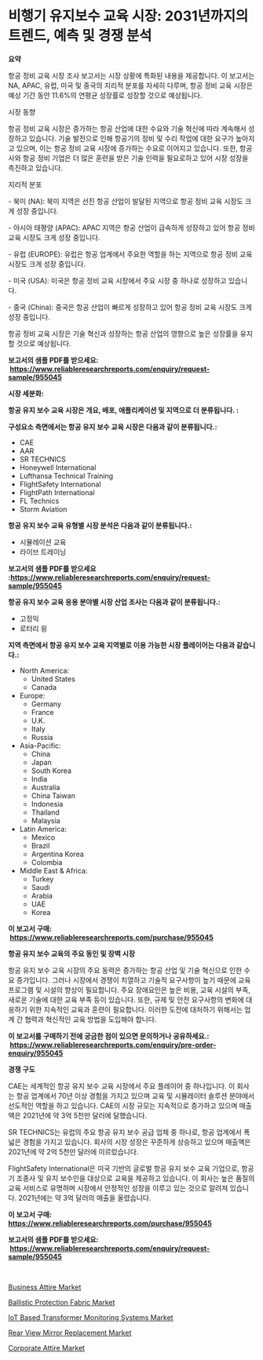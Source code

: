 <p><h1>비행기 유지보수 교육 시장: 2031년까지의 트렌드, 예측 및 경쟁 분석</h1></p><p><strong>요약</strong></p>
<p><p>항공 정비 교육 시장 조사 보고서는 시장 상황에 특화된 내용을 제공합니다. 이 보고서는 NA, APAC, 유럽, 미국 및 중국의 지리적 분포를 자세히 다루며, 항공 정비 교육 시장은 예상 기간 동안 11.6%의 연평균 성장률로 성장할 것으로 예상됩니다.</p><p>시장 동향</p><p>항공 정비 교육 시장은 증가하는 항공 산업에 대한 수요와 기술 혁신에 따라 계속해서 성장하고 있습니다. 기술 발전으로 인해 항공기의 정비 및 수리 작업에 대한 요구가 높아지고 있으며, 이는 항공 정비 교육 시장에 증가하는 수요로 이어지고 있습니다. 또한, 항공사와 항공 정비 기업은 더 많은 훈련을 받은 기술 인력을 필요로하고 있어 시장 성장을 촉진하고 있습니다.</p><p>지리적 분포</p><p>- 북미 (NA): 북미 지역은 선진 항공 산업이 발달된 지역으로 항공 정비 교육 시장도 크게 성장 중입니다.</p><p>- 아시아 태평양 (APAC): APAC 지역은 항공 산업이 급속하게 성장하고 있어 항공 정비 교육 시장도 크게 성장 중입니다.</p><p>- 유럽 (EUROPE): 유럽은 항공 업계에서 주요한 역할을 하는 지역으로 항공 정비 교육 시장도 크게 성장 중입니다.</p><p>- 미국 (USA): 미국은 항공 정비 교육 시장에서 주요 시장 중 하나로 성장하고 있습니다.</p><p>- 중국 (China): 중국은 항공 산업이 빠르게 성장하고 있어 항공 정비 교육 시장도 크게 성장 중입니다. </p><p>항공 정비 교육 시장은 기술 혁신과 성장하는 항공 산업의 영향으로 높은 성장률을 유지할 것으로 예상됩니다.</p></p>
<p><strong>보고서의 샘플 PDF를 받으세요: &nbsp;<a href="https://www.reliableresearchreports.com/enquiry/request-sample/955045">https://www.reliableresearchreports.com/enquiry/request-sample/955045</a></strong></p>
<p><strong>시장 세분화:</strong></p>
<p><strong> 항공 유지 보수 교육 시장은 개요, 배포, 애플리케이션 및 지역으로 더 분류됩니다. :</strong></p>
<p><strong>구성요소 측면에서는 항공 유지 보수 교육 시장은 다음과 같이 분류됩니다.:</strong></p>
<p><ul><li>CAE</li><li>AAR</li><li>SR TECHNICS</li><li>Honeywell International</li><li>Lufthansa Technical Training</li><li>FlightSafety International</li><li>FlightPath International</li><li>FL Technics</li><li>Storm Aviation</li></ul></p>
<p><strong> 항공 유지 보수 교육 유형별 시장 분석은 다음과 같이 분류됩니다.:</strong></p>
<p><ul><li>시뮬레이션 교육</li><li>라이브 트레이닝</li></ul></p>
<p><strong>보고서의 샘플 PDF를 받으세요 :<a href="https://www.reliableresearchreports.com/enquiry/request-sample/955045">https://www.reliableresearchreports.com/enquiry/request-sample/955045</a></strong></p>
<p><strong> 항공 유지 보수 교육 응용 분야별 시장 산업 조사는 다음과 같이 분류됩니다.:</strong></p>
<p><ul><li>고정익</li><li>로터리 윙</li></ul></p>
<p><strong>지역 측면에서 항공 유지 보수 교육 지역별로 이용 가능한 시장 플레이어는 다음과 같습니다.:</strong></p>
<p><ul>
    <li>
        North America:
        <ul>
            <li>United States</li>
            <li>Canada</li>
        </ul>
    </li>
    <li>
        Europe:
        <ul>
            <li>Germany</li>
            <li>France</li>
            <li>U.K.</li>
            <li>Italy</li>
            <li>Russia</li>
        </ul>
    </li>
    <li>
        Asia-Pacific:
        <ul>
            <li>China</li>
            <li>Japan</li>
            <li>South Korea</li>
            <li>India</li>
            <li>Australia</li>
            <li>China Taiwan</li>
            <li>Indonesia</li>
            <li>Thailand</li>
            <li>Malaysia</li>
        </ul>
    </li>
    <li>
        Latin America:
        <ul>
            <li>Mexico</li>
            <li>Brazil</li>
            <li>Argentina Korea</li>
            <li>Colombia</li>
        </ul>
    </li>
    <li>
        Middle East & Africa:
        <ul>
            <li>Turkey</li>
            <li>Saudi</li>
            <li>Arabia</li>
            <li>UAE</li>
            <li>Korea</li>
        </ul>
    </li>
    </ul></p>
<p><strong>이 보고서 구매: &nbsp;<a href="https://www.reliableresearchreports.com/purchase/955045">https://www.reliableresearchreports.com/purchase/955045</a></strong></p>
<p><strong>항공 유지 보수 교육의 주요 동인 및 장벽 시장</strong></p>
<p><p>항공 유지 보수 교육 시장의 주요 동력은 증가하는 항공 산업 및 기술 혁신으로 인한 수요 증가입니다. 그러나 시장에서 경쟁이 치열하고 기술적 요구사항이 높기 때문에 교육 프로그램 및 시설의 향상이 필요합니다. 주요 장애요인은 높은 비용, 교육 시설의 부족, 새로운 기술에 대한 교육 부족 등이 있습니다. 또한, 규제 및 안전 요구사항의 변화에 대응하기 위한 지속적인 교육과 훈련이 필요합니다. 이러한 도전에 대처하기 위해서는 업계 간 협력과 혁신적인 교육 방법을 도입해야 합니다.</p></p>
<p><strong>이 보고서를 구매하기 전에 궁금한 점이 있으면 문의하거나 공유하세요.: &nbsp;<a href="https://www.reliableresearchreports.com/enquiry/pre-order-enquiry/955045">https://www.reliableresearchreports.com/enquiry/pre-order-enquiry/955045</a></strong></p>
<p><strong>경쟁 구도</strong></p>
<p><p>CAE는 세계적인 항공 유지 보수 교육 시장에서 주요 플레이어 중 하나입니다. 이 회사는 항공 업계에서 70년 이상 경험을 가지고 있으며 교육 및 시뮬레이터 솔루션 분야에서 선도적인 역할을 하고 있습니다. CAE의 시장 규모는 지속적으로 증가하고 있으며 매출액은 2021년에 약 3억 5천만 달러에 달했습니다.</p><p>SR TECHNICS는 유럽의 주요 항공 유지 보수 공급 업체 중 하나로, 항공 업계에서 폭넓은 경험을 가지고 있습니다. 회사의 시장 성장은 꾸준하게 상승하고 있으며 매출액은 2021년에 약 2억 5천만 달러에 이르렀습니다.</p><p>FlightSafety International은 미국 기반의 글로벌 항공 유지 보수 교육 기업으로, 항공기 조종사 및 유지 보수인을 대상으로 교육을 제공하고 있습니다. 이 회사는 높은 품질의 교육 서비스로 유명하며 시장에서 안정적인 성장을 이루고 있는 것으로 알려져 있습니다. 2021년에는 약 3억 달러의 매출을 올렸습니다.</p></p>
<p><strong>이 보고서 구매: &nbsp; <a href="https://www.reliableresearchreports.com/purchase/955045">https://www.reliableresearchreports.com/purchase/955045</a></strong></p>
<p><strong>보고서의 샘플 PDF를 받으세요: &nbsp;<a href="https://www.reliableresearchreports.com/enquiry/request-sample/955045">https://www.reliableresearchreports.com/enquiry/request-sample/955045</a></strong><strong></strong></p>
<p>&nbsp;</p>
<p><p><a href="https://view.publitas.com/reportprime-1/business-attire-market-analysis-and-market-size-global-industry-overview-market-segmentation-and-forecast-2024-to-2031/">Business Attire Market</a></p><p><a href="https://github.com/lylyparadise/Market-Research-Report-List-2/blob/main/ballistic-protection-fabric-market.md">Ballistic Protection Fabric Market</a></p><p><a href="https://github.com/GroverBarry/Market-Research-Report-List-4/blob/main/iot-based-transformer-monitoring-systems-market.md">IoT Based Transformer Monitoring Systems Market</a></p><p><a href="https://issuu.com/reportprime-2/docs/rear-view-mirror-replacement-market-size-2030.pptx">Rear View Mirror Replacement Market</a></p><p><a href="https://view.publitas.com/reportprime-1/corporate-attire-market-analysis-examines-its-scope-on-growth-opportunities-and-forecasted-trends-spanning-from-2024-to-2031/">Corporate Attire Market</a></p></p>